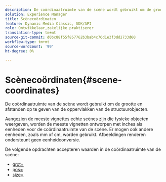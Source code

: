 ```yaml
---
description: De coördinaatruimte van de scène wordt gebruikt om de grootte en afstanden op te geven van de oppervlakken van de structuurobjecten.
solution: Experience Manager
title: Scènecoördinaten
feature: Dynamic Media Classic, SDK/API
role: Ontwikkelaar,zakelijke praktiserer
translation-type: tm+mt
source-git-commit: d0bc88f55f857762b3bab4c76d1e3f3dd2733d60
workflow-type: tm+mt
source-wordcount: '99'
ht-degree: 0%

---
```



# Scènecoördinaten{#scene-coordinates}

De coördinaatruimte van de scène wordt gebruikt om de grootte en afstanden op te geven van de oppervlakken van de structuurobjecten.

Aangezien de meeste vignettes echte scènes zijn die fysieke objecten weergeven, worden de meeste vignetten ontworpen met inches als eenheden voor de coördinaatruimte van de scène. Er mogen ook andere eenheden, zoals mm of cm, worden gebruikt. Afbeeldingen renderen ondersteunt geen eenheidconversie.

De volgende opdrachten accepteren waarden in de coördinaatruimte van de scène:

* [grot=](../../../../../../ir-api/http-protocol/image-rendering-api-ref/c-ir-http-protocol-ref/c-ir-http-protocol-command-reference/r-ir-grout.md#reference-73651cbbbc344adba2626ef950d3672a)
* [pos=](../../../../../../ir-api/http-protocol/image-rendering-api-ref/c-ir-http-protocol-ref/c-ir-http-protocol-command-reference/r-ir-pos.md#reference-22c10904a0ce4c8bb41c2c78104221b8)
* [size=](../../../../../../ir-api/http-protocol/image-rendering-api-ref/c-ir-http-protocol-ref/c-ir-http-protocol-command-reference/r-ir-http-size.md#reference-1220d6fbcde4479aba91de7adacdc988)

